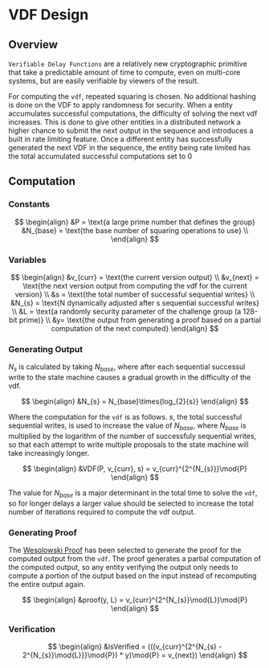 # VDF Design


## Overview

`Verifiable Delay Functions` are a relatively new cryptographic primitive that take a predictable amount of time to compute, even on multi-core systems, but are easily verifiable by viewers of the result.

For computing the `vdf`, repeated squaring is chosen. No additional hashing is done on the VDF to apply randomness for security. When a entity accumulates successful computations, the difficulty of solving the next vdf increases. This is done to give other entities in a distributed network a higher chance to submit the next output in the sequence and introduces a built in rate limiting feature. Once a different entity has successfully generated the next VDF in the sequence, the entity being rate limited has the total accumulated successful computations set to $0$


## Computation

### Constants

$$
\begin{align}
  &P = \text{a large prime number that defines the group}
  &N_{base} = \text{the base number of squaring operations to use} \\
\end{align}
$$

### Variables

$$
\begin{align}
  &v_{curr} = \text{the current version output} \\
  &v_{next} = \text{the next version output from computing the vdf for the current version} \\
  &s = \text{the total number of successful sequential writes} \\
  &N_{s} = \text{N dynamically adjusted after s sequential successful writes} \\
  &L = \text{a randomly security parameter of the challenge group (a 128-bit prime)} \\
  &y= \text{the output from generating a proof based on a partial computation of the next computed}
\end{align}
$$

### Generating Output

$N_{s}$ is calculated by taking $N_{base}$, where after each sequential successul write to the state machine causes a gradual growth in the difficulty of the vdf.

$$
\begin{align}
  &N_{s} = N_{base}\times{log_{2}{s}}
\end{align}
$$

Where the computation for the `vdf` is as follows. $s$, the total successful sequential writes, is used to increase the value of $N_{base}$, where $N_{base}$ is multiplied by the logarithm of the number of successfuly sequential writes, so that each attempt to write multiple proposals to the state machine will take increasingly longer.

$$
\begin{align}
  &VDF(P, v_{curr}, s) = v_{curr}^{2^{N_{s}}}\mod{P}
\end{align}
$$

The value for $N_{base}$ is a major determinant in the total time to solve the `vdf`, so for longer delays a larger value should be selected to increase the total number of iterations required to compute the vdf output.


### Generating Proof

The [Wesolowski Proof](https://eprint.iacr.org/2018/623.pdf) has been selected to generate the proof for the computed output from the `vdf`. The proof generates a partial computation of the computed output, so any entity verifying the output only needs to compute a portion of the output based on the input instead of recomputing the entire output again.

$$
\begin{align}
  &proof(y, L) = v_{curr}^{2^{N_{s}}\mod{L}}\mod{P}
\end{align}
$$


### Verification

$$
\begin{align}
  &isVerified = (((v_{curr}^{2^{N_{s} - 2^{N_{s}}\mod{L}}}\mod{P}) * y)\mod{P} = v_{next})
\end{align}
$$